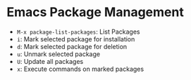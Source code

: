 # Emacs Package Management

- `M-x package-list-packages`: List Packages
- `i`: Mark selected package for installation
- `d`: Mark selected package for deletion
- `u`: Unmark selected package
- `U`: Update all packages
- `x`: Execute commands on marked packages